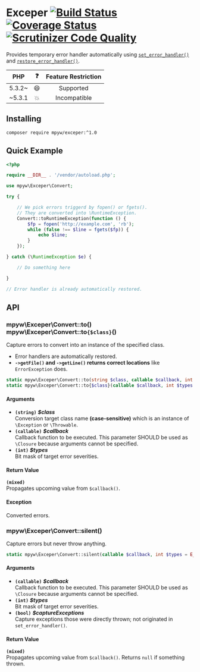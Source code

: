 # Exceper [![Build Status](https://travis-ci.org/mpyw/exceper.svg?branch=master)](https://travis-ci.org/mpyw/exceper) [![Coverage Status](https://coveralls.io/repos/github/mpyw/exceper/badge.svg?branch=master)](https://coveralls.io/github/mpyw/exceper?branch=master) [![Scrutinizer Code Quality](https://scrutinizer-ci.com/g/mpyw/exceper/badges/quality-score.png?b=master)](https://scrutinizer-ci.com/g/mpyw/exceper/?branch=master)

Provides temporary error handler automatically using [`set_error_handler()`] and [`restore_error_handler()`].

| PHP | :question: | Feature Restriction |
|:---:|:---:|:---:|
| 5.3.2~ | :smile: | Supported |
| ~5.3.1 | :boom: | Incompatible |

## Installing

```
composer require mpyw/exceper:^1.0
```

## Quick Example

```php
<?php

require __DIR__ . '/vendor/autoload.php';

use mpyw\Exceper\Convert;

try {

    // We pick errors triggerd by fopen() or fgets().
    // They are converted into \RuntimeException.
    Convert::toRuntimeException(function () {
        $fp = fopen('http://example.com', 'rb');
        while (false !== $line = fgets($fp)) {
            echo $line;
        }
    });

} catch (\RuntimeException $e) {

    // Do something here

}

// Error handler is already automatically restored.
```

## API

### mpyw\Exceper\Convert::to()<br>mpyw\Exceper\Convert::to`{$class}`()

Capture errors to convert into an instance of the specified class.  

- Error handlers are automatically restored.
- **`->getFile()` and `->getLine()` returns correct locations** like `ErrorException` does.

```php
static mpyw\Exceper\Convert::to(string $class, callable $callback, int $types = E_ALL | E_STRICT): mixed
static mpyw\Exceper\Convert::to{$class}(callable $callback, int $types = E_ALL | E_STRICT): mixed
```

#### Arguments

- **`(string)`** __*$class*__<br /> Conversion target class name **(case-sensitive)** which is an instance of `\Exception` or `\Throwable`.
- **`(callable)`** __*$callback*__<br /> Callback function to be executed. This parameter SHOULD be used as `\Closure` because arguments cannot be specified.
- **`(int)`** __*$types*__<br /> Bit mask of target error severities.

#### Return Value

**`(mixed)`**<br />Propagates upcoming value from `$callback()`.

#### Exception

Converted errors.

### mpyw\Exceper\Convert::silent()

Capture errors but never throw anything.

```php
static mpyw\Exceper\Convert::silent(callable $callback, int $types = E_ALL | E_STRICT, bool $captureExceptions = true): mixed
```

#### Arguments

- **`(callable)`** __*$callback*__<br /> Callback function to be executed. This parameter SHOULD be used as `\Closure` because arguments cannot be specified.
- **`(int)`** __*$types*__<br /> Bit mask of target error severities.
- **`(bool)`** __*$captureExceptions*__<br /> Capture exceptions those were directly thrown; not originated in `set_error_handler()`.

#### Return Value

**`(mixed)`**<br />Propagates upcoming value from `$callback()`. Returns `null` if something thrown.

[`set_error_handler()`]: http://www.php.net/manual/function.set-error-handler.php
[`restore_error_handler()`]: http://www.php.net/manual/function.restore-error-handler.php
